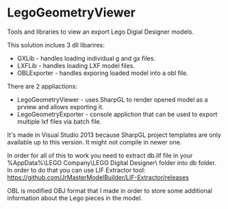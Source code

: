 # LegoGeometryViewer
Tools and libraries to view an export Lego Digial Designer models.

This solution inclues 3 dll libarires:

* GXLib - handles loading individual g and gx files.
* LXFLib - handles loading LXF model files.
* OBLExporter - handles exporing loaded model into a obl file.

There are 2 appliactions:

* LegoGeometryViewer - uses SharpGL to render opened model as a prview and allows exporting it.
* LegoGeometryExporter - console appliction that can be used to export multiple lxf files via batch file.

It's made in Visual Studio 2013 because SharpGL project templates are only available up to this version. It might not compile in newer one.

In order for all of this to work you need to extract db.lif file in your %AppData%\LEGO Company\LEGO Digital Designer\ folder into db folder. In order to do that you can use LIF Extractor tool: https://github.com/JrMasterModelBuilder/LIF-Extractor/releases

OBL is modified OBJ format that I made in order to store some additional information about the Lego pieces in the model.

